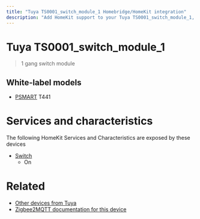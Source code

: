 ```yaml
---
title: "Tuya TS0001_switch_module_1 Homebridge/HomeKit integration"
description: "Add HomeKit support to your Tuya TS0001_switch_module_1, using Homebridge, Zigbee2MQTT and homebridge-z2m."
---
```

<!---
This file has been GENERATED using src/docgen/docgen.ts
DO NOT EDIT THIS FILE MANUALLY!
-->
# Tuya TS0001_switch_module_1
> 1 gang switch module


## White-label models
* [PSMART](../index.md#psmart) T441

# Services and characteristics
The following HomeKit Services and Characteristics are exposed by
these devices

* [Switch](../../switch.md)
  * On


# Related
* [Other devices from Tuya](../index.md#tuya)
* [Zigbee2MQTT documentation for this device](https://www.zigbee2mqtt.io/devices/TS0001_switch_module_1.html)
